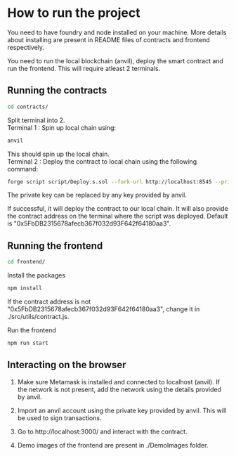 # How to run the project
You need to have foundry and node installed on your machine. More details about installing are present in README files of contracts and frontend respectively.

You need to run the local blockchain (anvil), deploy the smart contract and run the frontend.
This will require atleast 2 terminals.

## Running the contracts
```bash
cd contracts/
```  
Split terminal into 2.   
Terminal 1 : Spin up local chain using: 
```bash
anvil
```
This should spin up the local chain.   
Terminal 2 : Deploy the contract to local chain using the following command:
```bash
forge script script/Deploy.s.sol --fork-url http://localhost:8545 --private-key 0xac0974bec39a17e36ba4a6b4d238ff944bacb478cbed5efcae784d7bf4f2ff80 --broadcast
```
The private key can be replaced by any key provided by anvil.

If successful, it will deploy the contract to our local chain. It will also provide the contract address on the terminal where the script was deployed. Default is "0x5FbDB2315678afecb367f032d93F642f64180aa3".

## Running the frontend

```bash
cd frontend/
```
Install the packages 
```bash
npm install
```

If the contract address is not "0x5FbDB2315678afecb367f032d93F642f64180aa3", change it in ./src/utils/contract.js.

Run the frontend
```bash
npm run start
```

## Interacting on the browser
1) Make sure Metamask is installed and connected to localhost (anvil). If the network is not present, add the network using the details provided by anvil.

2) Import an anvil account using the private key provided by anvil. This will be used to sign transactions.

3) Go to http://localhost:3000/ and interact with the contract.

4) Demo images of the frontend are present in ./DemoImages folder.